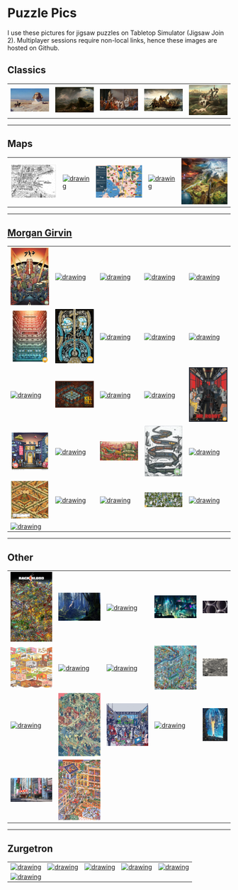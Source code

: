 # Puzzle Pics

I use these pictures for jigsaw puzzles on Tabletop Simulator (Jigsaw Join 2). Multiplayer sessions require non-local links, hence these images are hosted on Github.

## Classics 

<table>
<td>
  <div title="Bonaparte Before The Sphinx | Jean-Leon Gerome">
    <a href="./Classics/Jean-Leon-Gerome-Bonaparte-Before-The-Sphinx.jpg">
      <img src="./Classics/Jean-Leon-Gerome-Bonaparte-Before-The-Sphinx.jpg" alt="drawing" width="200"/>
    </a>
 </div>
</td> 
<td>
  <div title="Joshua Commanding The Sun To Stand Still Upon Gibeon | John Martin">
    <a href="./Classics/John-Martin-Joshua-Commanding-The-Sun-To-Stand-Still-Upon-Gibeon.jpg">
      <img src="./Classics/John-Martin-Joshua-Commanding-The-Sun-To-Stand-Still-Upon-Gibeon.jpg" alt="drawing" width="200"/>
  </a>
 </div>
</td> 
<td>
  <div title="La morte di Cesare | Vincenzo Camuccini">
    <a href="./Classics/Vincenzo-Camuccini-La-morte-di-Cesare.jpg">
      <img src="./Classics/Vincenzo-Camuccini-La-morte-di-Cesare.jpg" alt="drawing" width="200"/>
    </a>
  </div>
</td> 
<td>
  <div title="Washington Crossing The Delaware | Emanuel Leutze">
    <a href="./Classics/Emanuel-Leutze-Washington-Crossing-The-Delaware.jpg">
      <img src="./Classics/Emanuel-Leutze-Washington-Crossing-The-Delaware.jpg" alt="drawing" width="200"/>
    </a>
  </div>
</td> 
<td>
  <div title="Watson And The Shark | John Singleton Copley">
    <a href="./Classics/John-Singleton-Copley-Watson-And-The-Shark.jpg">
      <img src="./Classics/John-Singleton-Copley-Watson-And-The-Shark.jpg" alt="drawing" width="200"/>
    </a>
  </div>
</td> 
</table>

---

## Maps

<table>
<td>
  <div title="Bayport | Morgan Girvin">
    <a href="./Maps/MG-Bayport.jpg">
      <img src="./Maps/MG-Bayport.jpg" alt="drawing" width="200"/>
    </a>
  </div>
</td> 
<td>
  <div title="Manhattan">
    <a href="./Maps/Manhattan.png">
      <img src="./Maps/Manhattan.png" alt="drawing" width="200"/>
    </a>
  </div>
</td> 
<td>
  <div title="Seattle Map">
    <a href="./Maps/Seattle-Map.jpg">
      <img src="./Maps/Seattle-Map.jpg" alt="drawing" width="200"/>
    </a>
  </div>
</td> 
<td>
  <div title="Washington Ferry | Tom Crestodina">
    <a href="./Maps/Tom-Crestodina-Washington-Ferry.jpeg">
      <img src="./Maps/Tom-Crestodina-Washington-Ferry.jpeg" alt="drawing" width="200"/>
    </a>
  </div>
</td> 
<td>
  <div title="World Map | Remi Desprit">
    <a href="./Maps/Remi-Desprit-World-Map.jpg">
      <img src="./Maps/Remi-Desprit-World-Map.jpg" alt="drawing" width="200"/>
    </a>
  </div>
</td> 
</table>

---

## [Morgan Girvin](https://morgangirvin.com/film-posters)

<table>
<tr>
<td>
  <div title="Akira | Morgan Girvin">
    <a href="./Morgan%20Girvin/MG-Akira.jpg">
      <img src="./Morgan%20Girvin/MG-Akira.jpg" alt="drawing" width="200"/>
    </a>
  </div>
</td> 
<td>
  <div title="Anatomy Of A Dog | Morgan Girvin">
    <a href="./Morgan%20Girvin/MG-Anatomy-Of-A-Dog.png">
      <img src="./Morgan%20Girvin/MG-Anatomy-Of-A-Dog.png" alt="drawing" width="200"/>
    </a>
  </div>
</td> 
<td>
  <div title="Batman Returns | Morgan Girvin">
    <a href="./Morgan%20Girvin/MG-Batman-Returns.png">
      <img src="./Morgan%20Girvin/MG-Batman-Returns.png" alt="drawing" width="200"/>
    </a>
  </div>
</td> 
<td>
  <div title="The Batman | Morgan Girvin">
    <a href="./Morgan%20Girvin/MG-The-Batman.png">
      <img src="./Morgan%20Girvin/MG-The-Batman.png" alt="drawing" width="200"/>
    </a>
  </div>
</td> 
<td>
  <div title="Dawn At The Snicket | Morgan Girvin">
    <a href="./Morgan%20Girvin/MG-Dawn-At-The-Snicket.jpg">
      <img src="./Morgan%20Girvin/MG-Dawn-At-The-Snicket.jpg" alt="drawing" width="200"/>
    </a>
  </div>
</td> 
</tr>
<tr>
<td>
  <div title="Dredd | Morgan Girvin">
    <a href="./Morgan%20Girvin/MG-Dredd.jpg">
      <img src="./Morgan%20Girvin/MG-Dredd.jpg" alt="drawing" width="200"/>
    </a>
  </div>
</td> 
<td>
  <div title="End Of The Line Club | Morgan Girvin">
    <a href="./Morgan%20Girvin/MG-End-of-Line-Club.jpg">
      <img src="./Morgan%20Girvin/MG-End-of-Line-Club.jpg" alt="drawing" width="200"/>
    </a>
  </div>
</td> 
<td>
  <div title="Fitznebula Parkway | Morgan Girvin">
    <a href="./Morgan%20Girvin/MG-Fitznebula-Parkway.png">
      <img src="./Morgan%20Girvin/MG-Fitznebula-Parkway.png" alt="drawing" width="200"/>
    </a>
  </div>
</td> 
<td>
  <div title="The Grand Budapest Hotel | Morgan Girvin">
    <a href="./Morgan%20Girvin/MG-The-Grand-Budapest-Hotel.png">
      <img src="./Morgan%20Girvin/MG-The-Grand-Budapest-Hotel.png" alt="drawing" width="200"/>
    </a>
  </div>
</td> 
<td>
  <div title="Home Alone | Morgan Girvin">
    <a href="./Morgan%20Girvin/MG-Home-Alone.png">
      <img src="./Morgan%20Girvin/MG-Home-Alone.png" alt="drawing" width="200"/>
    </a>
  </div>
</td> 
</tr>
<tr>
<td>
  <div title="Jak and Daxter | Morgan Girvin">
    <a href="./Morgan%20Girvin/MG-Jak-And-Daxter.png">
      <img src="./Morgan%20Girvin/MG-Jak-And-Daxter.png" alt="drawing" width="200"/>
    </a>
  </div>
</td> 
<td>
  <div title="Kill Bill, Vol. 1 | Morgan Girvin">
    <a href="./Morgan%20Girvin/MG-Kill-Bill-Vol-1.jpg">
      <img src="./Morgan%20Girvin/MG-Kill-Bill-Vol-1.jpg" alt="drawing" width="200"/>
    </a>
  </div>
</td> 
<td>
  <div title="Last Night In Soho | Morgan Girvin">
    <a href="./Morgan%20Girvin/MG-Last-Night-In-Soho.jpg">
      <img src="./Morgan%20Girvin/MG-Last-Night-In-Soho.jpg" alt="drawing" width="200"/>
    </a>
  </div>
</td> 
<td>
  <div title="Layover in Tar'Hai IV | Morgan Girvin">
    <a href="./Morgan%20Girvin/MG-Layover-In-Tarhai-IV.png">
      <img src="./Morgan%20Girvin/MG-Layover-In-Tarhai-IV.png" alt="drawing" width="200"/>
    </a>
  </div>
</td> 
<td>
  <div title="Mr. Robot  | Morgan Girvin">
    <a href="./Morgan%20Girvin/MG-Mr-Robot.jpg">
      <img src="./Morgan%20Girvin/MG-Mr-Robot.jpg" alt="drawing" width="200"/>
    </a>
  </div>
</td> 
</tr>
<tr>
<td>
  <div title="The Nightstand | Morgan Girvin">
    <a href="./Morgan%20Girvin/MG-The-Nightstand.jpg">
      <img src="./Morgan%20Girvin/MG-The-Nightstand.jpg" alt="drawing" width="200"/>
    </a>
  </div>
</td> 
<td>
  <div title="Reservoir Dogs | Morgan Girvin">
    <a href="./Morgan%20Girvin/MG-Reservoir-Dogs.png">
      <img src="./Morgan%20Girvin/MG-Reservoir-Dogs.png" alt="drawing" width="200"/>
    </a>
  </div>
</td> 
<td>
  <div title="The Seafloor Cinema | Morgan Girvin">
    <a href="./Morgan%20Girvin/MG-The-Seafloor-Cinema.png">
      <img src="./Morgan%20Girvin/MG-The-Seafloor-Cinema.png" alt="drawing" width="200"/>
    </a>
  </div>
</td> 
<td>
  <div title="Snowpiercer | Morgan Girvin">
    <a href="./Morgan%20Girvin/MG-Snowpiercer.png">
      <img src="./Morgan%20Girvin/MG-Snowpiercer.png" alt="drawing" width="200"/>
    </a>
  </div>
</td> 
<td>
  <div title="Spaced Out | Morgan Girvin">
    <a href="./Morgan%20Girvin/MG-Spaced-Out.png">
      <img src="./Morgan%20Girvin/MG-Spaced-Out.png" alt="drawing" width="200"/>
    </a>
  </div>
</td> 
</tr>
<tr>
  <td>
    <div title="Stairs, Stairs, Stairs | Morgan Girvin">
      <a href="./Morgan%20Girvin/MG-Stairs-Stairs-Stairs.png">
        <img src="./Morgan%20Girvin/MG-Stairs-Stairs-Stairs.png" alt="drawing" width="200"/>
      </a>
    </div>
  </td> 
  <td>
    <div title="The Station Doesn't Sleep | Morgan Girvin">
      <a href="./Morgan%20Girvin/MG-Station-Doesnt-Sleep.jpg">
        <img src="./Morgan%20Girvin/MG-Station-Doesnt-Sleep.jpg" alt="drawing" width="200"/>
      </a>
    </div>
  </td> 
  <td>
    <div title="Taskmaster | Morgan Girvin">
      <a href="./Morgan%20Girvin/MG-Taskmaster.jpg">
        <img src="./Morgan%20Girvin/MG-Taskmaster.jpg" alt="drawing" width="200"/>
      </a>
    </div>
  </td> 
  <td>
    <div title="Untitled | Morgan Girvin">
      <a href="./Morgan%20Girvin/MG-Untitled.png">
        <img src="./Morgan%20Girvin/MG-Untitled.png" alt="drawing" width="200"/>
      </a>
    </div>
  </td> 
  <td>
    <div title="Welcome to Goo Lagoon | Morgan Girvin">
      <a href="./Morgan%20Girvin/MG-Welcome-To-Goo-Lagoon.png">
        <img src="./Morgan%20Girvin/MG-Welcome-To-Goo-Lagoon.png" alt="drawing" width="200"/>
      </a>
    </div>
  </td> 
</tr>
<tr>
  <td>
    <div title="Willy Wonka and the Chocolate Factory | Morgan Girvin">
      <a href="./Morgan%20Girvin/MG-Willy-Wonka.png">
        <img src="./Morgan%20Girvin/MG-Willy-Wonka.png" alt="drawing" width="200"/>
      </a>
    </div>
  </td> 
  <td></td>
  <td></td>
  <td></td>
  <td></td>
</tr>
</table>

---

## Other

<table>
<tr>
  <td>
    <div title="Back 4 Blood">
      <a href="./Other/Back-4-Blood-Reupload.jpg">
        <img src="./Other/Back-4-Blood-Reupload.jpg" alt="drawing" width="200"/>
      </a>
   </div>
  </td> 
  <td>
    <div title="Cerunnos And His Druids | Raphael LaCoste">
      <a href="./Other/Raphael-LaCoste-Cerunnos-And-His-Druids.jpg">
        <img src="./Other/Raphael-LaCoste-Cerunnos-And-His-Druids.jpg" alt="drawing" width="200"/>
    </a>
   </div>
  </td> 
  <td>
    <div title="Complex Routine">
      <a href="./Other/Complex-Routine-Reupload.jpeg">
        <img src="./Other/Complex-Routine-Reupload.jpeg" alt="drawing" width="200"/>
      </a>
    </div>
  </td> 
  <td>
    <div title="Cyberpunk Cityscape">
      <a href="./Other/Cyberpunk-Cityscape.jpg">
        <img src="./Other/Cyberpunk-Cityscape.jpg" alt="drawing" width="200"/>
      </a>
    </div>
  </td> 
  <td>
    <div title="Engine Maintenance">
      <a href="./Other/Mac-Rebiz-Engine-Maintenance.jpg">
        <img src="./Other/Mac-Rebiz-Engine-Maintenance.jpg" alt="drawing" width="200"/>
      </a>
    </div>
  </td> 
</tr>
<tr>
  <td>
    <div title="Food Shops">
      <a href="./Other/Food-Shops.jpg">
        <img src="./Other/Food-Shops.jpg" alt="drawing" width="200"/>
      </a>
  </div>
  </td> 
  <td>
    <div title="Greek Mythology">
      <a href="./Other/Greek-Mythology.png">
        <img src="./Other/Greek-Mythology.png" alt="drawing" width="200"/>
    </a>
  </div>
  </td> 
  <td>
    <div title="Insurrection Maze">
      <a href="./Other/Insurrection-Maze.png">
        <img src="./Other/Insurrection-Maze.png" alt="drawing" width="200"/>
      </a>
    </div>
  </td> 
  <td>
    <div title="Intergalactic Veterinarian">
      <a href="./Other/Intergalactic-Veterinarian.png">
        <img src="./Other/Intergalactic-Veterinarian.png" alt="drawing" width="200"/>
      </a>
    </div>
  </td> 
  <td>
    <div title="Lost In Edo">
      <a href="./Other/Lost-In-Edo.jpg">
        <img src="./Other/Lost-In-Edo.jpg" alt="drawing" width="200"/>
      </a>
    </div>
  </td> 
</tr>
<tr>
  <td>
    <div title="Paper Airplane Maze | Michelle Boggess">
      <a href="./Other/Michelle-Boggess-Paper-Airplane-Maze.png">
        <img src="./Other/Michelle-Boggess-Paper-Airplane-Maze.png" alt="drawing" width="200"/>
      </a>
  </div>
  </td> 
  <td>
    <div title="Josan Gonzalez | The Raid">
      <a href="./Other/Josan-Gonzalez-The-Raid.jpg">
        <img src="./Other/Josan-Gonzalez-The-Raid.jpg" alt="drawing" width="200"/>
    </a>
  </div>
  </td> 
  <td>
    <div title="Rom Com | Dom McKenzie">
      <a href="./Other/Dom-McKenzie-Rom-Com.png">
        <img src="./Other/Dom-McKenzie-Rom-Com.png" alt="drawing" width="200"/>
      </a>
    </div>
  </td> 
  <td>
    <div title="reddit.com/r/place (2022)">
      <a href="./Other/Reddit-R-Place-2022.png">
        <img src="./Other/Reddit-R-Place-2022.png" alt="drawing" width="200"/>
      </a>
    </div>
  </td> 
  <td>
    <div title="The Rift | Gal Barkan">
      <a href="./Other/Gal-Barkan-The-Rift.jpg">
        <img src="./Other/Gal-Barkan-The-Rift.jpg" alt="drawing" width="200"/>
      </a>
    </div>
  </td> 
</tr>
<tr>
  <td>
    <div title="Tokyo Cityscape">
      <a href="./Other/Tokyo-Cityscape.jpg">
        <img src="./Other/Tokyo-Cityscape.jpg" alt="drawing" width="200"/>
      </a>
    </div>
  </td> 
  <td>
    <div title="Where Is John Oliver?">
      <a href="./Other/Where-Is-John-Oliver-Reupload.jpg">
        <img src="./Other/Where-Is-John-Oliver-Reupload.jpg" alt="drawing" width="200"/>
      </a>
    </div>
  </td> 
</tr>
</table>

---
 
## Zurgetron

<table>
<tr>
  <td>
    <div title="Busy Street Scene | Zurgtreon">
      <a href="./Zurgetron/Busy-Street-Scene.png">
        <img src="./Zurgetron/Busy-Street-Scene.png" alt="drawing" width="200"/>
      </a>
    </div>
  </td> 
  <td>
    <div title="Concrete Jungle | Zurgtreon">
      <a href="./Zurgetron/Concrete-Jungle.png">
        <img src="./Zurgetron/Concrete-Jungle.png" alt="drawing" width="200"/>
      </a>
    </div>
  </td> 
  <td>
    <div title="Crumbling Creek | Zurgtreon">
      <a href="./Zurgetron/Crumbling-Creek.png">
        <img src="./Zurgetron/Crumbling-Creek.png" alt="drawing" width="200"/>
      </a>
    </div>
  </td> 
  <td>
    <div title="Cybergunk | Zurgtreon">
      <a href="./Zurgetron/Cybergunk.png">
        <img src="./Zurgetron/Cybergunk.png" alt="drawing" width="200"/>
      </a>
    </div>
  </td>
  <td>
    <div title="Halls Of The Mad King | Zurgtreon">
      <a href="./Zurgetron/Halls-of-the-Mad-King.png">
        <img src="./Zurgetron/Halls-of-the-Mad-King.png" alt="drawing" width="200"/>
      </a>
    </div>
  </td> 
</tr>
<tr>
  </td> 
    <td>
    <div title="Midnight Metropolis | Zurgtreon">
      <a href="./Zurgetron/Midnight-Metropolis.png">
        <img src="./Zurgetron/Midnight-Metropolis.png" alt="drawing" width="200"/>
      </a>
    </div>
  </td> 
  <td></td>
  <td></td>
  <td></td>
  <td></td>
</tr>
</table>

